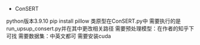 - ConSERT

python版本3.9.10
pip install pillow
类原型在ConSERT.py中
需要执行的是run_upsup_consert.py并在其中更改相关路径
需要预处理模型：在作者的知乎下可找
需要数据集：中英文都可
需要安装cuda

